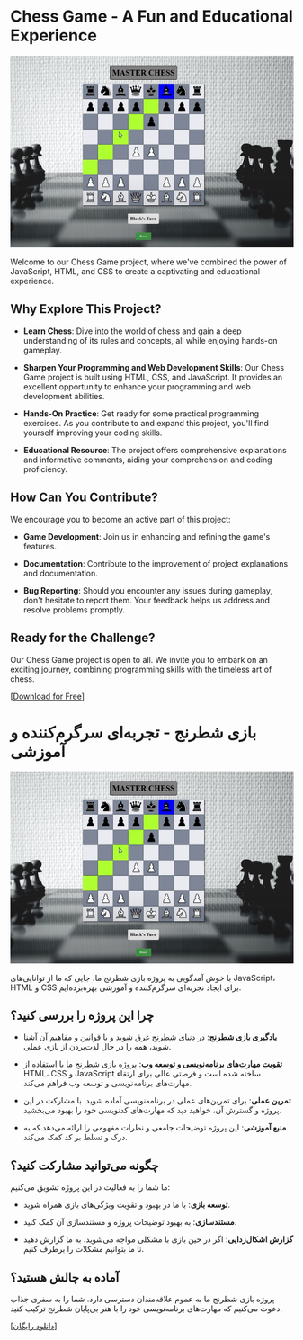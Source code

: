 # Chess Game - A Fun and Educational Experience
![Game Demo](https://github.com/ramincsy/Chess-Game-Html-CSS-JAVASCRIPT/raw/main/Demo.PNG)

Welcome to our Chess Game project, where we've combined the power of JavaScript, HTML, and CSS to create a captivating and educational experience.

## Why Explore This Project?

- **Learn Chess**: Dive into the world of chess and gain a deep understanding of its rules and concepts, all while enjoying hands-on gameplay.

- **Sharpen Your Programming and Web Development Skills**: Our Chess Game project is built using HTML, CSS, and JavaScript. It provides an excellent opportunity to enhance your programming and web development abilities.

- **Hands-On Practice**: Get ready for some practical programming exercises. As you contribute to and expand this project, you'll find yourself improving your coding skills.

- **Educational Resource**: The project offers comprehensive explanations and informative comments, aiding your comprehension and coding proficiency.

## How Can You Contribute?

We encourage you to become an active part of this project:

- **Game Development**: Join us in enhancing and refining the game's features.

- **Documentation**: Contribute to the improvement of project explanations and documentation.

- **Bug Reporting**: Should you encounter any issues during gameplay, don't hesitate to report them. Your feedback helps us address and resolve problems promptly.

## Ready for the Challenge?

Our Chess Game project is open to all. We invite you to embark on an exciting journey, combining programming skills with the timeless art of chess.

[[Download for Free](https://github.com/ramincsy/Chess-Game-Html-CSS-JAVASCRIPT.git)]

# بازی شطرنج - تجربه‌ای سرگرم‌کننده و آموزشی
![نمایی از بازی](https://github.com/ramincsy/Chess-Game-Html-CSS-JAVASCRIPT/raw/main/Demo.PNG)

با خوش آمدگویی به پروژه بازی شطرنج ما، جایی که ما از توانایی‌های JavaScript، HTML و CSS برای ایجاد تجربه‌ای سرگرم‌کننده و آموزشی بهره‌برده‌ایم.

## چرا این پروژه را بررسی کنید؟

- **یادگیری بازی شطرنج**: در دنیای شطرنج غرق شوید و با قوانین و مفاهیم آن آشنا شوید، همه را در حال لذت‌بردن از بازی عملی.

- **تقویت مهارت‌های برنامه‌نویسی و توسعه وب**: پروژه بازی شطرنج ما با استفاده از HTML، CSS و JavaScript ساخته شده است و فرصتی عالی برای ارتقاء مهارت‌های برنامه‌نویسی و توسعه وب فراهم می‌کند.

- **تمرین عملی**: برای تمرین‌های عملی در برنامه‌نویسی آماده شوید. با مشارکت در این پروژه و گسترش آن، خواهید دید که مهارت‌های کدنویسی خود را بهبود می‌بخشید.

- **منبع آموزشی**: این پروژه توضیحات جامعی و نظرات مفهومی را ارائه می‌دهد که به درک و تسلط بر کد کمک می‌کند.

## چگونه می‌توانید مشارکت کنید؟

ما شما را به فعالیت در این پروژه تشویق می‌کنیم:

- **توسعه بازی**: با ما در بهبود و تقویت ویژگی‌های بازی همراه شوید.

- **مستندسازی**: به بهبود توضیحات پروژه و مستندسازی آن کمک کنید.

- **گزارش اشکال‌زدایی**: اگر در حین بازی با مشکلی مواجه می‌شوید، به ما گزارش دهید تا ما بتوانیم مشکلات را برطرف کنیم.

## آماده به چالش هستید؟

پروژه بازی شطرنج ما به عموم علاقه‌مندان دسترسی دارد. شما را به سفری جذاب دعوت می‌کنیم که مهارت‌های برنامه‌نویسی خود را با هنر بی‌پایان شطرنج ترکیب کنید.

[[دانلود رایگان](https://github.com/ramincsy/Chess-Game-Html-CSS-JAVASCRIPT.git)]

